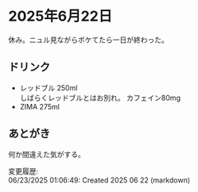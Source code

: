# 2025年6月22日

休み。ニュル見ながらボケてたら一日が終わった。

## ドリンク

- レッドブル 250ml  
しばらくレッドブルとはお別れ。
カフェイン80mg
- ZIMA 275ml

## あとがき

何か間違えた気がする。

変更履歴:  
06/23/2025 01:06:49: Created 2025 06 22 (markdown)  
